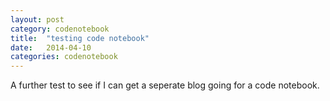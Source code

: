 ```yaml
---
layout: post
category: codenotebook
title:  "testing code notebook"
date:   2014-04-10
categories: codenotebook
---
```


A further test to see if I can get a seperate blog going for a code notebook.